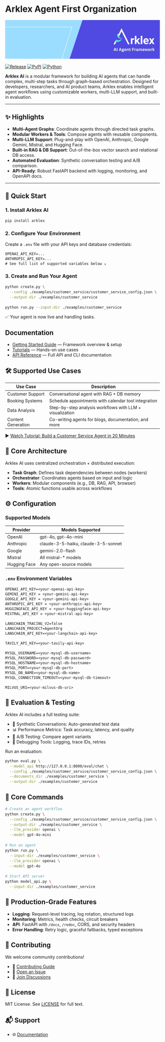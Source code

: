 # Arklex Agent First Organization

![Arklex AI Logo](Arklex_AI__logo.jpeg)

[![Release](https://img.shields.io/github/release/arklexai/Agent-First-Organization?logo=github)](https://github.com/arklexai/Agent-First-Organization/releases)
[![PyPI](https://img.shields.io/pypi/v/arklex.svg)](https://pypi.org/project/arklex)
[![Python](https://img.shields.io/pypi/pyversions/arklex)](https://pypi.org/project/arklex)

**Arklex AI** is a modular framework for building AI agents that can handle complex, multi-step tasks through graph-based orchestration. Designed for developers, researchers, and AI product teams, Arklex enables intelligent agent workflows using customizable workers, multi-LLM support, and built-in evaluation.

---

## ✨ Highlights

- **Multi-Agent Graphs**: Coordinate agents through directed task graphs.
- **Modular Workers & Tools**: Compose agents with reusable components.
- **Multi-LLM Support**: Plug-and-play with OpenAI, Anthropic, Google Gemini, Mistral, and Hugging Face.
- **Built-in RAG & DB Support**: Out-of-the-box vector search and relational DB access.
- **Automated Evaluation**: Synthetic conversation testing and A/B comparison.
- **API-Ready**: Robust FastAPI backend with logging, monitoring, and OpenAPI docs.

---

## 🚀 Quick Start

### 1. Install Arklex AI

```bash
pip install arklex
```

### 2. Configure Your Environment

Create a `.env` file with your API keys and database credentials:

```env
OPENAI_API_KEY=...
ANTHROPIC_API_KEY=...
# See full list of supported variables below ↓
```

### 3. Create and Run Your Agent

```bash
python create.py \
  --config ./examples/customer_service/customer_service_config.json \
  --output-dir ./examples/customer_service

python run.py --input-dir ./examples/customer_service
```

✅ Your agent is now live and handling tasks.

## Documentation

- [Getting Started Guide](https://arklexai.github.io/Agent-First-Organization/docs/intro) — Framework overview & setup
- [Tutorials](https://arklexai.github.io/Agent-First-Organization/docs/tutorials/intro) — Hands-on use cases
- [API Reference](https://www.arklex.ai/qa/open-source) — Full API and CLI documentation

## 🛠 Supported Use Cases

| Use Case           | Description                                                 |
|--------------------|-------------------------------------------------------------|
| Customer Support   | Conversational agent with RAG + DB memory                   |
| Booking Systems    | Schedule appointments with calendar tool integration        |
| Data Analysis      | Step-by-step analysis workflows with LLM + visualization    |
| Content Generation | Co-writing agents for blogs, documentation, and more        |

▶️ [Watch Tutorial: Build a Customer Service Agent in 20 Minutes](https://youtu.be/y1P2Ethvy0I)

## 🧱 Core Architecture

Arklex AI uses centralized orchestration + distributed execution:

- **Task Graph**: Defines task dependencies between nodes (workers)
- **Orchestrator**: Coordinates agents based on input and logic
- **Workers**: Modular components (e.g., DB, RAG, API, browser)
- **Tools**: Atomic functions usable across workflows

## ⚙️ Configuration

### Supported Models

| Provider      | Models Supported                      |
|---------------|---------------------------------------|
| OpenAI        | gpt-4o, gpt-4o-mini                   |
| Anthropic     | claude-3-5-haiku, claude-3-5-sonnet   |
| Google        | gemini-2.0-flash                      |
| Mistral       | All mistral-* models                  |
| Hugging Face  | Any open-source models                |

### `.env` Environment Variables

```env
OPENAI_API_KEY=<your-openai-api-key>
GEMINI_API_KEY = <your-gemini-api-key>
GOOGLE_API_KEY = <your-gemini-api-key>
ANTHROPIC_API_KEY = <your-anthropic-api-key>
HUGGINGFACE_API_KEY = <your-huggingface-api-key>
MISTRAL_API_KEY = <your-mistral-api-key>

LANGCHAIN_TRACING_V2=false
LANGCHAIN_PROJECT=AgentOrg
LANGCHAIN_API_KEY=<your-langchain-api-key>

TAVILY_API_KEY=<your-tavily-api-key>

MYSQL_USERNAME=<your-mysql-db-username>
MYSQL_PASSWORD=<your-mysql-db-password>
MYSQL_HOSTNAME=<your-mysql-db-hostname>
MYSQL_PORT=<your-mysql-db-port>
MYSQL_DB_NAME=<your-mysql-db-name>
MYSQL_CONNECTION_TIMEOUT=<your-mysql-db-timeout>

MILVUS_URI=<your-milvus-db-uri>
```

## 🧪 Evaluation & Testing

Arklex AI includes a full testing suite:

- 🔄 Synthetic Conversations: Auto-generated test data
- 📊 Performance Metrics: Task accuracy, latency, and quality
- 🧪 A/B Testing: Compare agent variants
- 🐞 Debugging Tools: Logging, trace IDs, retries

Run an evaluation:

```bash
python eval.py \
  --model_api http://127.0.0.1:8000/eval/chat \
  --config ./examples/customer_service/customer_service_config.json \
  --documents_dir ./examples/customer_service \
  --output-dir ./examples/customer_service
```

## 🔌 Core Commands

```bash
# Create an agent workflow
python create.py \
  --config ./examples/customer_service/customer_service_config.json \
  --output-dir ./examples/customer_service \
  --llm_provider openai \
  --model gpt-4o-mini

# Run an agent
python run.py \
  --input-dir ./examples/customer_service \
  --llm_provider openai \
  --model gpt-4o

# Start API server
python model_api.py \
  --input-dir ./examples/customer_service
```

## 🔐 Production-Grade Features

- **Logging**: Request-level tracing, log rotation, structured logs
- **Monitoring**: Metrics, health checks, circuit breakers
- **API**: FastAPI with `/docs`, `/redoc`, CORS, and security headers
- **Error Handling**: Retry logic, graceful fallbacks, typed exceptions

## 🤝 Contributing

We welcome community contributions!

- 📖 [Contributing Guide](CONTRIBUTING.md)
- 📝 [Open an Issue](https://github.com/arklexai/Agent-First-Organization/issues)
- 💬 [Join Discussions](https://github.com/arklexai/Agent-First-Organization/discussions)

## 📄 License

MIT License. See [LICENSE](LICENSE) for full text.

## 📬 Support

- 🌐 [Documentation](arklex.ai/docs)
